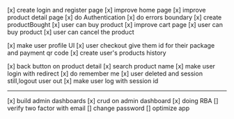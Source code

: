 [x] create login and register page
[x] improve home page
[x] improve product detail page
[x] do Authentication
[x] do errors boundary
[x] create productBought
[x] user can buy product
[x] improve cart page
[x] user can buy product
[x] user can cancel the product

<!-- [] user can edit the product detail -->

[x] make user profile UI
[x] user checkout give them id for their package and payment qr code
[x] create user's products history

[x] back button on product detail
[x] search product name
[x] make user login with redirect
[x] do remember me
[x] user deleted and session still,logout user out
[x] make user log with session id

---

[x] build admin dashboards
[x] crud on admin dashboard
[x] doing RBA
[] verify two factor with email
[] change password
[] optimize app
